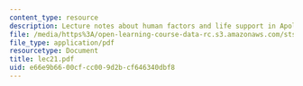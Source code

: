 ```yaml
---
content_type: resource
description: Lecture notes about human factors and life support in Apollo.
file: /media/https%3A/open-learning-course-data-rc.s3.amazonaws.com/sts-471j-engineering-apollo-the-moon-project-as-a-complex-system-spring-2007/e66e9b6600cfcc009d2bcf646340dbf8_lec21.pdf
file_type: application/pdf
resourcetype: Document
title: lec21.pdf
uid: e66e9b66-00cf-cc00-9d2b-cf646340dbf8
---
```


